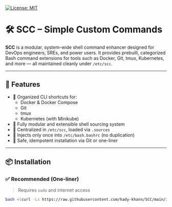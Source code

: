[![License: MIT](https://img.shields.io/badge/License-MIT-red.svg)](https://opensource.org/licenses/MIT)

# 🛠️ SCC – Simple Custom Commands

**SCC** is a modular, system-wide shell command enhancer designed for DevOps engineers, SREs, and power users. It provides prebuilt, categorized Bash command extensions for tools such as Docker, Git, tmux, Kubernetes, and more — all maintained cleanly under `/etc/scc`.

---

## 🚀 Features

- 🔹 Organized CLI shortcuts for:
  - Docker & Docker Compose
  - Git
  - tmux
  - Kubernetes (with Minikube)
- 🔹 Fully modular and extensible shell sourcing system
- 🔹 Centralized in `/etc/scc`, loaded via `.sources`
- 🔹 Injects only once into `/etc/bash.bashrc` (no duplication)
- 🔹 Safe, idempotent installation via Git or one-liner

---

## 📦 Installation

### ✅ Recommended (One-liner)
> Requires `sudo` and internet access

```bash
bash <(curl -Ls https://raw.githubusercontent.com/hady-khann/SCC/main/install.sh)


